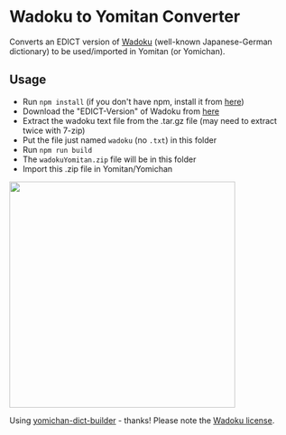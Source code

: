 # Wadoku to Yomitan Converter

Converts an EDICT version of [Wadoku](https://www.wadoku.de/) (well-known Japanese-German dictionary)
to be used/imported in Yomitan (or Yomichan).

## Usage
* Run `npm install` (if you don't have npm, install it from [here](https://nodejs.org/en))
* Download the "EDICT-Version" of Wadoku from [here](https://www.wadoku.de/wiki/display/WAD/Downloads+und+Links)
* Extract the wadoku text file from the .tar.gz file (may need to extract twice with 7-zip)
* Put the file just named `wadoku` (no `.txt`) in this folder
* Run `npm run build`
* The `wadokuYomitan.zip` file will be in this folder
* Import this .zip file in Yomitan/Yomichan

<img src="https://github.com/user-attachments/assets/3433e984-6f0f-49e7-9bac-bec46b1223e7" height="400">

Using [yomichan-dict-builder](https://github.com/MarvNC/yomichan-dict-builder/) - thanks!
Please note the [Wadoku license](https://www.wadoku.de/wiki/pages/viewpage.action?pageId=357).
